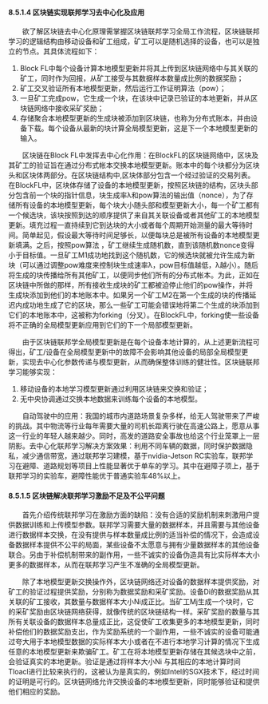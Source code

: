 
#### 8.5.1.4 区块链实现联邦学习去中心化及应用
&emsp;&emsp;欲了解区块链去中心化原理需掌握区块链联邦学习全局工作流程，区块链联邦学习的逻辑结构由移动设备和矿工组成，矿工可以是随机选择的设备，也可以是独立的节点。其具体流程如下：

1. Block FL中每个设备计算本地模型更新并将其上传到区块链网络中与其关联的矿工，同时作为回报，从矿工接受与其数据样本数量成比例的数据奖励；
2. 矿工交叉验证所有本地模型更新，然后运行工作证明算法（pow）；
3. 一旦矿工完成pow，它生成一个块，在该块中记录已验证的本地更新，并从区块链网络中接收采矿奖励；
4. 存储聚合本地模型更新的生成块被添加到区块链，也称为分布式账本，并由设备下载。每个设备从最新的块计算全局模型更新，这是下一个本地模型更新的输入。

&emsp;&emsp;区块链在Block FL中发挥去中心化作用：在BlockFL的区块链网络中，区块及其矿工的验证旨在通过分布式帐本交换本地模型更新。账本中的每个块都分为区块头和区块体两部分。在区块链结构中,区块体部分包含一个经过验证的交易列表。在BlockFL中，区块体存储了设备的本地模型更新，按照区块链的结构，区块头部分包含前一个块的指针信息，块生成率λ和pow算法的输出值（nonce），为了存储所有设备的本地模型更新，每个块大小随头部和模型更新大小，每一个矿工都有一个候选块，该块按照到达的顺序提供了来自其关联设备或者其他矿工的本地模型更新。填充过程一直持续到它到达块的大小或者每个周期开始测量的最大等待时间。简单起见，假设最大等待时间足够长，以便每块总是被所有设备的本地模型更新填满。之后，按照pow算法 ，矿工继续生成随机数，直到该随机数nonce变得小于目标值。一旦矿工M1成功地找到这个随机数，它的候选块就被允许生成为新块（可以通过调整pow难度来控制块生成速率λ，pow目标值越低，λ越小）。随后将生成的块传播给所有其他矿工，以便同步他们所有的分布式帐本。为此，正如在区块链中所做的那样，所有接收生成块的矿工都被迫停止他们的pow操作，并将生成块添加到他们的本地账本中。如果另一个矿工M2在第一个生成的块的传播延迟内成功地生成了它的区块，那么一些矿工可能会错误地将第二个生成的块添加到它们的本地账本中，这被称为forking（分叉）。在BlockFL中，forking使一些设备将不正确的全局模型更新应用到它们的下一个局部模型更新。

&emsp;&emsp;由于区块链联邦学全局模型更新是在每个设备本地计算的，从上述更新流程可得出，矿工/设备在全局模型更新中的故障不会影响其他设备的局部全局模型更新，实现去中心化参数传递与模型更新，从而确保整体训练的健壮性。区块链联邦学习能够实现：

1. 移动设备的本地学习模型更新通过利用区块链来交换和验证；
2. 无中央协调通过交换本地数据来训练每个设备的本地模型。

&emsp;&emsp;自动驾驶中的应用：我国的城市内道路场景复杂多样，给无人驾驶带来了严峻的挑战。其中物流等行业每年需要大量的司机长距离行驶在高速公路上，愿意从事这一行业的年轻人越来越少。同时，高发的道路安全事故也给这个行业笼罩上一层阴影。去中心化联邦学习解决方案效果：利用不同车辆的数据，同时保护数据隐私，减少通信带宽，通过联邦学习建模，基于nvidia-Jetson RC实验车，联邦学习在避障、道路规划等项目上性能显著优于单车的学习。其中在避障子项上，基于联邦学习的实验车，避障性能优于普通实验车48%以上。

#### 8.5.1.5 区块链解决联邦学习激励不足及不公平问题
&emsp;&emsp;首先介绍传统联邦学习在激励方面的缺陷：没有合适的奖励机制来刺激用户提供数据训练和上传模型参数。联邦学习需要大量的数据样本，并且需要与其他设备进行数据样本交换，在没有提供与样本数量成比例的适当补偿的情况下，会造成设备数据样本提供不公平的局面，某些设备不太愿意与拥有少量数据样本的其他设备联合。另由于补偿机制带来的副作用，一些不诚实的设备伪造具有比实际样本大小更多的数据样本，从而在联邦学习产生不准确的全局模型更新。

&emsp;&emsp;除了本地模型更新交换操作外，区块链网络还对设备的数据样本提供奖励，对矿工的验证过程提供奖励，分别称为数据奖励和采矿奖励。设备Di的数据奖励从其关联的矿工接收，其数量与数据样本大小Ni成正比。当矿工Mj生成一个块时，它的采矿奖励由区块链网络获得，就像传统的区块链结构一样。采矿奖励的数量与其所有关联设备的数据样本总量成正比，这促使矿工收集更多的本地模型更新，同时补偿他们的数据奖励支出，作为奖励系统的一个副作用，一些不诚实的设备可能通过夸大用于本地模型数据的实际样本大小或者在不进行本地学习计算的情况下生成任意的本地模型更新来欺骗矿工。矿工在将本地模型更新存储在其候选块中之前，会验证真实的本地更新。验证是通过将样本大小Ni 与其相应的本地计算时间Tloacl进行比较来执行的，这被认为是真实的，例如Intel的SGX技术下，经过时间的证明是可行的。区块链网络允许交换设备的本地模型更新，同时能够验证和提供他们相应的奖励。
